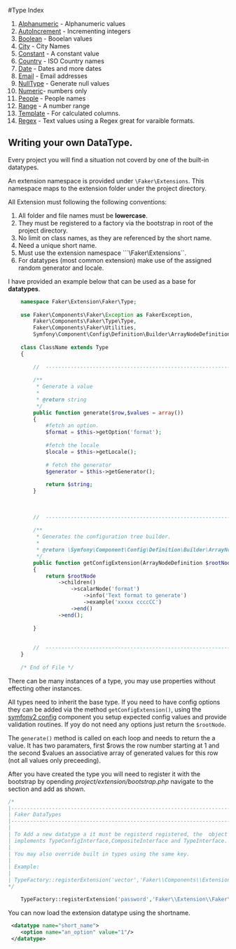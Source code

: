 #Type Index
1. [Alphanumeric](alphanumeric.md) - Alphanumeric values
2. [AutoIncrement](autoincrement.md) - Incrementing integers
3. [Boolean](boolean.md) - Booelan values
4. [City](city.md)  - City Names
5. [Constant](constant.md) - A constant value
6. [Country](country.md) - ISO Country names
7. [Date](date.md)  - Dates and more dates
8. [Email](email.md) - Email addresses     
9. [NullType](null.md) - Generate null values
10. [Numeric](numeric.md)- numbers only
11. [People](people.md) - People names
12. [Range](range.md) - A number range
13. [Template](template.md) - For calculated  columns.
14. [Regex](regex.md) - Text values using a Regex great for varaible formats.

## Writing your own DataType.

Every project you will find a situation not coverd by one of the built-in datatypes. 

An extension namespace is provided under ```\Faker\Extensions```. This namespace maps to the extension folder under the project directory.

All Extension must following the following conventions:

1. All folder and file names must be **lowercase**.
2. They must be registered to a factory via the bootstrap in root of the project directory.
3. No limit on class names, as they are referenced by the short name.
4. Need a unique short name.
5. Must use the extension namespace ```\Faker\Extensions``. 
6. For datatypes (most common extension) make use of the assigned random generator and locale. 

I have provided an example below that can be used as a base for **datatypes**.

```php
    namespace Faker\Extension\Faker\Type;
    
    use Faker\Components\Faker\Exception as FakerException,
        Faker\Components\Faker\Type\Type,
        Faker\Components\Faker\Utilities,
        Symfony\Component\Config\Definition\Builder\ArrayNodeDefinition;
    
    class ClassName extends Type
    {
    
        //  -------------------------------------------------------------------------
    
        /**
         * Generate a value
         * 
         * @return string 
         */
        public function generate($row,$values = array())
        {
            #fetch an option.    
            $format = $this->getOption('format');
            
            #fetch the locale
            $locale = $this->getLocale();
            
            # fetch the generator
            $generator = $this->getGenerator();
            
            return $string;
        }
        
        
       
        //  -------------------------------------------------------------------------
        
        /**
         * Generates the configuration tree builder.
         *
         * @return \Symfony\Component\Config\Definition\Builder\ArrayNodeDefinition 
         */
        public function getConfigExtension(ArrayNodeDefinition $rootNode)
        {
            return $rootNode
                ->children()
                    ->scalarNode('format')
                        ->info('Text format to generate')
                        ->example('xxxxx ccccCC')
                    ->end()
                ->end();
                
        }
        
        
        //  -------------------------------------------------------------------------
    }
    
    /* End of File */
```

There can be many instances of a type, you may use properties without effecting other instances. 

All types need to inherit the base type. If you need to have config options they can be added via the method ```getConfigExtension()```, using the [symfony2 config](https://github.com/symfony/Config) component you setup expected config values and provide validation routines. If yoy do not need any options just return the ```$rootNode```.

The ```generate()``` method is called on each loop and needs to return the a value. It has two paramaters, first $rows the row number starting at 1 and the second $values an associative array of generated values for this row (not all values only preceeding).

After you have created the type you will need to register it with the bootstrap by opending _project/extension/bootstrap.php_  navigate to the section and add as shown. 

```php
/*
|--------------------------------------------------------------------------
| Faker DataTypes
|--------------------------------------------------------------------------
| 
| To Add a new datatype a it must be registerd registered, the  object
| implements TypeConfigInterface,CompositeInterface and TypeInterface.
|
| You may also override built in types using the same key.
|
| Example:
|
| TypeFactory::registerExtension('vector','Faker\\Components\\Extension\\Faker\\Type\\Vector');
*/

    TypeFactory::registerExtension('password','Faker\\Extension\\Faker\\Type\\Password');
```

You can now load the extension datatype using the shortname.

```xml
 <datatype name="short_name">
    <option name="an_option" value="1"/>
 </datatype>
```